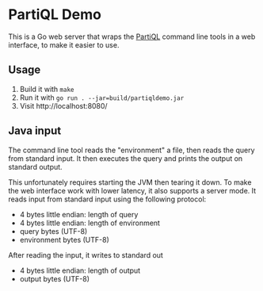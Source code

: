 # PartiQL Demo

This is a Go web server that wraps the [PartiQL](https://partiql.org/) command line tools in a web
interface, to make it easier to use.


## Usage

1. Build it with `make`
2. Run it with `go run . --jar=build/partiqldemo.jar`
3. Visit http://localhost:8080/


## Java input

The command line tool reads the "environment" a file, then reads the query from standard input. It then executes the query and prints the output on standard output.

This unfortunately requires starting the JVM then tearing it down. To make the web interface work with lower latency, it also supports a server mode. It reads input from standard input using the following protocol:

* 4 bytes little endian: length of query
* 4 bytes little endian: length of environment
* query bytes (UTF-8)
* environment bytes (UTF-8)

After reading the input, it writes to standard out

* 4 bytes little endian: length of output
* output bytes (UTF-8)
